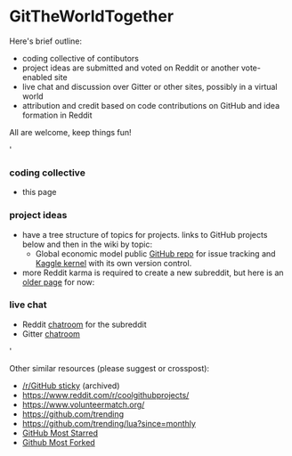 # GitTheWorldTogether

Here's brief outline:
* coding collective of contibutors
* project ideas are submitted and voted on Reddit or another vote-enabled site
* live chat and discussion over Gitter or other sites, possibly in a virtual world
* attribution and credit based on code contributions on GitHub and idea formation in Reddit

All are welcome, keep things fun!

'

### coding collective
* this page

### project ideas
* have a tree structure of topics for projects. links to GitHub projects below and then in the wiki by topic:
    * Global economic model public [GitHub repo](https://github.com/auwsom/Global-GDP-Projections-to-2060) for issue tracking and [Kaggle kernel](https://www.kaggle.com/auwsom/gdp-to-2060-world-plot) with its own version control.
* more Reddit karma is required to create a new subreddit, but here is an [older page](https://www.reddit.com/r/TheNo1Priority/comments/aua5cb/git_the_world_together/) for now:

### live chat
* Reddit [chatroom](https://www.reddit.com/chat/r/theno1priority/channel/33819395_20c8084144ca005210ad57926b0b66fced0dbdf5) for the subreddit
* Gitter [chatroom](https://gitter.im/GitTheWorldTogether/community#)


'

Other similar resources (please suggest or crosspost):
* [/r/GitHub sticky](https://www.reddit.com/r/github/comments/28ja0z/have_or_know_of_a_project_on_github_looking_for/) (archived)
* https://www.reddit.com/r/coolgithubprojects/
* https://www.volunteermatch.org/
* https://github.com/trending
* https://github.com/trending/lua?since=monthly
* [GitHub Most Starred](https://github.com/search?q=stars%3A%3E0&s=stars&type=Repositories)
* [Github Most Forked](https://github.com/search?o=desc&q=stars:%3E1&s=forks&type=Repositories)
